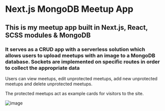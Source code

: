 # Next.js MongoDB Meetup App
## This is my meetup app built in Next.js, React, SCSS modules & MongoDB
### It serves as a CRUD app with a serverless solution which allows users to upload meetups with an image to a MongoDB database. Sockets are implemented on specific routes in order to collect the appropriate data

Users can view meetups, edit unprotected meetups, add new unprotected meetups and delete unprotected meetups.

The protected meetups act as example cards for visitors to the site.

![image](https://user-images.githubusercontent.com/15236959/202769980-48a01e3f-ea48-4b31-86f9-bdd42e1d9177.png)
